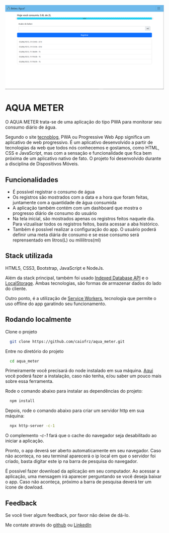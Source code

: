 

![preview](/images/preview.png)


# AQUA METER

O AQUA METER trata-se de uma aplicação do tipo PWA para monitorar seu consumo diário de água. 

Segundo o site [tecnoblog](https://tecnoblog.net/responde/o-que-e-pwa-progressive-web-app/), PWA ou Progressive Web App significa um aplicativo de web progressivo. É um aplicativo desenvolvido a partir de tecnologias da web que todos nós conhecemos e gostamos, como HTML, CSS e JavaScript, mas com a sensação e funcionalidade que fica bem próxima de um aplicativo nativo de fato. O projeto foi desenvolvido durante a disciplina de Dispositivos Móveis.

## Funcionalidades 

- É possível registrar o consumo de água 
- Os registros são mostrados com a data e a hora que foram feitas, juntamente com a quantidade de água consumida
- A aplicação também contém com um dashboard que mostra o progresso diário de consumo do usuário
- Na tela inicial, são mostrados apenas os registros feitos naquele dia. Para vizualisar todos os registros feitos, basta acessar a aba histórico.
- Também é possível realizar a configuração do app. O usuário poderá definir uma meta diária de consumo e se esse consumo será reprensentado em litros(L) ou mililitros(ml) 

## Stack utilizada

 HTML5, CSS3, Bootstrap, JavaScript e NodeJs.

 Além da stack principal, também foi usado [Indexed Database API](https://developer.mozilla.org/en-US/docs/Web/API/IndexedDB_API) e o [LocalStorage](https://developer.mozilla.org/pt-BR/docs/Web/API/Window/localStorage). Ambas tecnologias, são formas de armazenar dados do lado do cliente.

 Outro ponto, é a utilização de [Service Workers](https://developer.mozilla.org/pt-BR/docs/Web/API/Service_Worker_API/Using_Service_Workers), tecnologia que permite o uso offline do app garatindo seu funcionamento.





## Rodando localmente

Clone o projeto

```bash
  git clone https://github.com/caiofrz/aqua_meter.git
```

Entre no diretório do projeto

```bash
  cd aqua_meter
```

Primeiramente você precisará do node instalado em sua máquina. [Aqui](https://nodejs.org/en) você poderá fazer a instalação, caso não tenha, e/ou saber um pouco mais sobre essa ferramenta.

Rode o comando abaixo para instalar as dependências do projeto: 
```bash
  npm install
```

Depois, rode o comando abaixo para criar um servidor http em sua máquina: 
```bash
  npx http-server -c-1
```
O complemento *-c-1* fará que o cache do navegador seja desabilitado ao iniciar a aplicação. 

Pronto, o app deverá ser aberto automaticamente em seu navegador. Caso não aconteça, no seu terminal aparecerá o ip local em que o servidor foi criado, basta digitar este ip na barra de pesquisa do navegador.


É possível fazer download da aplicação em seu computador. Ao acessar a aplicação, uma mensagem irá aparecer perguntando se você deseja baixar o app. Caso não aconteça, próximo a barra de pesquisa deverá ter um ícone de dowload. 

## Feedback

Se você tiver algum feedback, por favor não deixe de dá-lo. 

Me contate através do [github](https://github.com/caiofrz) 
ou [LinkedIn](https://www.linkedin.com/in/caio-ferraz-almeida/) 
